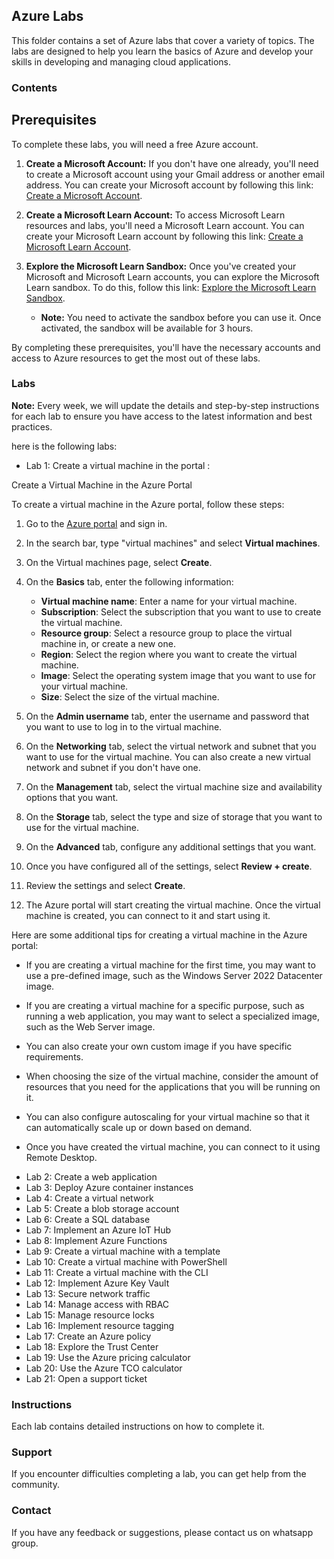 ## Azure Labs

This folder contains a set of Azure labs that cover a variety of topics. The labs are designed to help you learn the basics of Azure and develop your skills in developing and managing cloud applications.

### Contents

## Prerequisites

To complete these labs, you will need a free Azure account.

1. **Create a Microsoft Account:** If you don't have one already, you'll need to create a Microsoft account using your Gmail address or another email address. You can create your Microsoft account by following this link: [Create a Microsoft Account](https://account.microsoft.com/account/Account).

2. **Create a Microsoft Learn Account:** To access Microsoft Learn resources and labs, you'll need a Microsoft Learn account. You can create your Microsoft Learn account by following this link: [Create a Microsoft Learn Account](https://techcommunity.microsoft.com/t5/educator-developer-blog/creating-your-microsoft-learn-profile-and-combine-your-student/ba-p/3662527).

3. **Explore the Microsoft Learn Sandbox:** Once you've created your Microsoft and Microsoft Learn accounts, you can explore the Microsoft Learn sandbox. To do this, follow this link: [Explore the Microsoft Learn Sandbox](https://learn.microsoft.com/en-gb/training/modules/describe-core-architectural-components-of-azure/4-exercise-explore-learn-sandbox).

   - **Note:** You need to activate the sandbox before you can use it. Once activated, the sandbox will be available for 3 hours.

By completing these prerequisites, you'll have the necessary accounts and access to Azure resources to get the most out of these labs.

### Labs

**Note:** Every week, we will update the details and step-by-step instructions for each lab to ensure you have access to the latest information and best practices.

here is the following labs:

* Lab 1: Create a virtual machine in the portal : 

Create a Virtual Machine in the Azure Portal

To create a virtual machine in the Azure portal, follow these steps:

1. Go to the [Azure portal](https://portal.azure.com/) and sign in.

2. In the search bar, type "virtual machines" and select **Virtual machines**.

3. On the Virtual machines page, select **Create**.

4. On the **Basics** tab, enter the following information:
   - **Virtual machine name**: Enter a name for your virtual machine.
   - **Subscription**: Select the subscription that you want to use to create the virtual machine.
   - **Resource group**: Select a resource group to place the virtual machine in, or create a new one.
   - **Region**: Select the region where you want to create the virtual machine.
   - **Image**: Select the operating system image that you want to use for your virtual machine.
   - **Size**: Select the size of the virtual machine.

5. On the **Admin username** tab, enter the username and password that you want to use to log in to the virtual machine.

6. On the **Networking** tab, select the virtual network and subnet that you want to use for the virtual machine. You can also create a new virtual network and subnet if you don't have one.

7. On the **Management** tab, select the virtual machine size and availability options that you want.

8. On the **Storage** tab, select the type and size of storage that you want to use for the virtual machine.

9. On the **Advanced** tab, configure any additional settings that you want.

10. Once you have configured all of the settings, select **Review + create**.

11. Review the settings and select **Create**.

12. The Azure portal will start creating the virtual machine. Once the virtual machine is created, you can connect to it and start using it.

Here are some additional tips for creating a virtual machine in the Azure portal:

- If you are creating a virtual machine for the first time, you may want to use a pre-defined image, such as the Windows Server 2022 Datacenter image.

- If you are creating a virtual machine for a specific purpose, such as running a web application, you may want to select a specialized image, such as the Web Server image.

- You can also create your own custom image if you have specific requirements.

- When choosing the size of the virtual machine, consider the amount of resources that you need for the applications that you will be running on it.

- You can also configure autoscaling for your virtual machine so that it can automatically scale up or down based on demand.

- Once you have created the virtual machine, you can connect to it using Remote Desktop.

* Lab 2: Create a web application
* Lab 3: Deploy Azure container instances
* Lab 4: Create a virtual network
* Lab 5: Create a blob storage account
* Lab 6: Create a SQL database
* Lab 7: Implement an Azure IoT Hub
* Lab 8: Implement Azure Functions
* Lab 9: Create a virtual machine with a template
* Lab 10: Create a virtual machine with PowerShell
* Lab 11: Create a virtual machine with the CLI
* Lab 12: Implement Azure Key Vault
* Lab 13: Secure network traffic
* Lab 14: Manage access with RBAC
* Lab 15: Manage resource locks
* Lab 16: Implement resource tagging
* Lab 17: Create an Azure policy
* Lab 18: Explore the Trust Center
* Lab 19: Use the Azure pricing calculator
* Lab 20: Use the Azure TCO calculator
* Lab 21: Open a support ticket




### Instructions

Each lab contains detailed instructions on how to complete it. 

### Support

If you encounter difficulties completing a lab, you can get help from the community.

### Contact

If you have any feedback or suggestions, please contact us on whatsapp group. 
